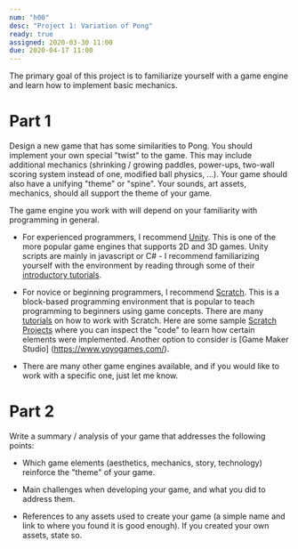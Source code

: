 ```yaml
---
num: "h00"
desc: "Project 1: Variation of Pong"
ready: true
assigned: 2020-03-30 11:00
due: 2020-04-17 11:00
---
```


The primary goal of this project is to familiarize yourself with a game engine and learn how to implement basic mechanics.

# Part 1

Design a new game that has some similarities to Pong. You should implement your own special "twist" to the game. This may include additional mechanics (shrinking / growing paddles, power-ups, two-wall scoring system instead of one, modified ball physics, ...). Your game should also have a unifying "theme" or "spine". Your sounds, art assets, mechanics, should all support the theme of your game.

The game engine you work with will depend on your familiarity with programming in general.

* For experienced programmers, I recommend [Unity](https://unity3d.com/). This is one of the more popular game engines that supports 2D and 3D games. Unity scripts are mainly in javascript or C# - I recommend familiarizing yourself with the environment by reading through some of their [introductory tutorials](https://unity3d.com/learn/tutorials).

* For novice or beginning programmers, I recommend [Scratch](https://scratch.mit.edu/). This is a block-based programming environment that is popular to teach programming to beginners using game concepts. There are many [tutorials](https://scratch.mit.edu/help/videos/) on how to work with Scratch. Here are some sample [Scratch Projects](https://scratch.mit.edu/studios/1018092/) where you can inspect the "code" to learn how certain elements were implemented. Another option to consider is [Game Maker Studio] (https://www.yoyogames.com/).

* There are many other game engines available, and if you would like to work with a specific one, just let me know.

# Part 2

Write a summary / analysis of your game that addresses the following points:

* Which game elements (aesthetics, mechanics, story, technology) reinforce the "theme" of your game.

* Main challenges when developing your game, and what you did to address them.

* References to any assets used to create your game (a simple name and link to where you found it is good enough). If you created your own assets, state so.


